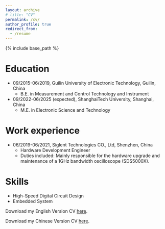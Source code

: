 ```yaml
---
layout: archive
# title: "CV"
permalink: /cv/
author_profile: true
redirect_from:
  - /resume
---
```


{% include base_path %}

Education
======
* 09/2015-06/2019, Guilin University of Electronic Technology, Guilin, China
  * B.E. in Measurement and Control Technology and Instrument
* 09/2022-06/2025 (expected), ShanghaiTech University, Shanghai, China
  * M.E. in Electronic Science and Technology

Work experience
======
* 06/2019-06/2021, Siglent Technologies CO., Ltd, Shenzhen, China
  * Hardware Development Engineer
  * Duties included: Mainly responsible for the hardware upgrade and maintenance of a 1GHz bandwidth oscilloscope
(SDS5000X).

Skills
======
* High-Speed Digital Circuit Design
* Embedded System

Download my English Version CV [here](http://xinlong-li.github.io/files/Xinlong-li_CV.pdf). 

Download my Chinese Version CV [here](http://xinlong-li.github.io/files/李新龙的简历.pdf). 
